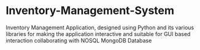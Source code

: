 # Inventory-Management-System
Inventory Management Application, designed using Python and its various libraries for making the application interactive and suitable for GUI based interaction collaborating with NOSQL MongoDB Database
